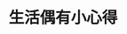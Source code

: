 ---
title: "生活偶有小心得"
description: "時間總是會過去!事情總是來不及!你只能努力記!"
image: 

# Badge style
style:
    background: 
    color: 
---